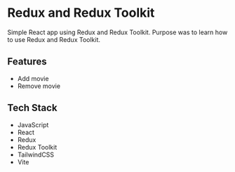 # Redux and Redux Toolkit

Simple React app using Redux and Redux Toolkit. Purpose was to learn how to use Redux and Redux Toolkit.

## Features

- Add movie
- Remove movie

## Tech Stack

- JavaScript
- React
- Redux
- Redux Toolkit
- TailwindCSS
- Vite
